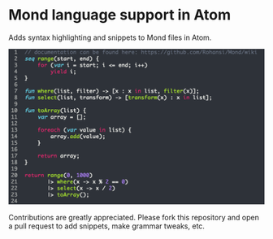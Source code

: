 # Mond language support in Atom

Adds syntax highlighting and snippets to Mond files in Atom.

![Mond highlighting with Proton Kai theme](https://raw.githubusercontent.com/dajoh/language-mond/master/example.png)

Contributions are greatly appreciated. Please fork this repository and open a
pull request to add snippets, make grammar tweaks, etc.
